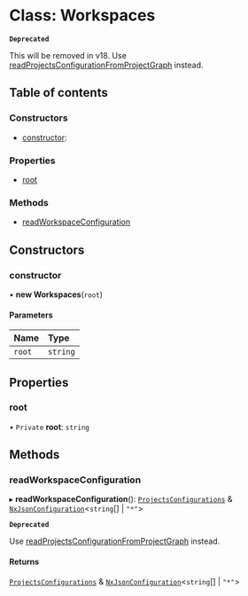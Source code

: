 # Class: Workspaces

**`Deprecated`**

This will be removed in v18. Use [readProjectsConfigurationFromProjectGraph](../../devkit/documents/readProjectsConfigurationFromProjectGraph) instead.

## Table of contents

### Constructors

- [constructor](../../devkit/documents/Workspaces#constructor):

### Properties

- [root](../../devkit/documents/Workspaces#root)

### Methods

- [readWorkspaceConfiguration](../../devkit/documents/Workspaces#readworkspaceconfiguration)

## Constructors

### constructor

• **new Workspaces**(`root`)

#### Parameters

| Name   | Type     |
| :----- | :------- |
| `root` | `string` |

## Properties

### root

• `Private` **root**: `string`

## Methods

### readWorkspaceConfiguration

▸ **readWorkspaceConfiguration**(): [`ProjectsConfigurations`](../../devkit/documents/ProjectsConfigurations) & [`NxJsonConfiguration`](../../devkit/documents/NxJsonConfiguration)<`string`[] \| `"*"`\>

**`Deprecated`**

Use [readProjectsConfigurationFromProjectGraph](../../devkit/documents/readProjectsConfigurationFromProjectGraph) instead.

#### Returns

[`ProjectsConfigurations`](../../devkit/documents/ProjectsConfigurations) & [`NxJsonConfiguration`](../../devkit/documents/NxJsonConfiguration)<`string`[] \| `"*"`\>

